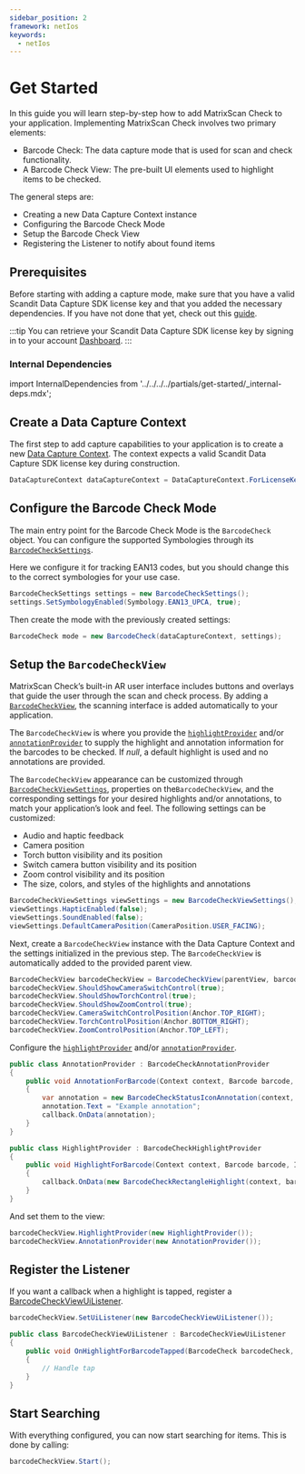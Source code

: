 ```yaml
---
sidebar_position: 2
framework: netIos
keywords:
  - netIos
---
```


# Get Started

In this guide you will learn step-by-step how to add MatrixScan Check to your application. Implementing MatrixScan Check involves two primary elements:

- Barcode Check: The data capture mode that is used for scan and check functionality.
- A Barcode Check View: The pre-built UI elements used to highlight items to be checked.

The general steps are:

- Creating a new Data Capture Context instance
- Configuring the Barcode Check Mode
- Setup the Barcode Check View
- Registering the Listener to notify about found items

## Prerequisites

Before starting with adding a capture mode, make sure that you have a valid Scandit Data Capture SDK license key and that you added the necessary dependencies. If you have not done that yet, check out this [guide](/sdks/net/ios/add-sdk).

:::tip
You can retrieve your Scandit Data Capture SDK license key by signing in to your account [Dashboard](https://ssl.scandit.com/dashboard/sign-in).
:::

### Internal Dependencies

import InternalDependencies from '../../../../partials/get-started/_internal-deps.mdx';

<InternalDependencies/>

## Create a Data Capture Context

The first step to add capture capabilities to your application is to create a new [Data Capture Context](https://docs.scandit.com/data-capture-sdk/dotnet.ios/core/api/data-capture-context.html#class-scandit.datacapture.core.DataCaptureContext). The context expects a valid Scandit Data Capture SDK license key during construction.

```csharp
DataCaptureContext dataCaptureContext = DataCaptureContext.ForLicenseKey("-- ENTER YOUR SCANDIT LICENSE KEY HERE --");
```

## Configure the Barcode Check Mode

The main entry point for the Barcode Check Mode is the `BarcodeCheck` object. You can configure the supported Symbologies through its [`BarcodeCheckSettings`](https://docs.scandit.com/data-capture-sdk/dotnet.ios/barcode-capture/api/barcode-check-settings.html).

Here we configure it for tracking EAN13 codes, but you should change this to the correct symbologies for your use case.

```csharp
BarcodeCheckSettings settings = new BarcodeCheckSettings();
settings.SetSymbologyEnabled(Symbology.EAN13_UPCA, true);
```

Then create the mode with the previously created settings:

```csharp
BarcodeCheck mode = new BarcodeCheck(dataCaptureContext, settings);
```

## Setup the `BarcodeCheckView`

MatrixScan Check’s built-in AR user interface includes buttons and overlays that guide the user through the scan and check process. By adding a [`BarcodeCheckView`](https://docs.scandit.com/data-capture-sdk/dotnet.ios/barcode-capture/api/ui/barcode-check-view.html#class-scandit.datacapture.barcode.check.ui.BarcodeCheckView), the scanning interface is added automatically to your application.

The `BarcodeCheckView` is where you provide the [`highlightProvider`](https://docs.scandit.com/data-capture-sdk/dotnet.ios/barcode-capture/api/ui/barcode-check-view.html#property-scandit.datacapture.barcode.check.ui.BarcodeCheckView.HighlightProvider) and/or [`annotationProvider`](https://docs.scandit.com/data-capture-sdk/dotnet.ios/barcode-capture/api/ui/barcode-check-view.html#property-scandit.datacapture.barcode.check.ui.BarcodeCheckView.AnnotationProvider) to supply the highlight and annotation information for the barcodes to be checked. If *null*, a default highlight is used and no annotations are provided.

The `BarcodeCheckView` appearance can be customized through [`BarcodeCheckViewSettings`](https://docs.scandit.com/data-capture-sdk/dotnet.ios/barcode-capture/api/ui/barcode-check-view-settings.html#class-scandit.datacapture.barcode.check.ui.BarcodeCheckViewSettings), properties on the`BarcodeCheckView`, and the corresponding settings for your desired highlights and/or annotations, to match your application’s look and feel. The following settings can be customized:

* Audio and haptic feedback
* Camera position
* Torch button visibility and its position
* Switch camera button visibility and its position
* Zoom control visibility and its position
* The size, colors, and styles of the highlights and annotations

```csharp
BarcodeCheckViewSettings viewSettings = new BarcodeCheckViewSettings();
viewSettings.HapticEnabled(false);
viewSettings.SoundEnabled(false);
viewSettings.DefaultCameraPosition(CameraPosition.USER_FACING);
```

Next, create a `BarcodeCheckView` instance with the Data Capture Context and the settings initialized in the previous step. The `BarcodeCheckView` is automatically added to the provided parent view.

```csharp
BarcodeCheckView barcodeCheckView = BarcodeCheckView(parentView, barcodeCheck, dataCaptureContext, viewSettings);
barcodeCheckView.ShouldShowCameraSwitchControl(true);
barcodeCheckView.ShouldShowTorchControl(true);
barcodeCheckView.ShouldShowZoomControl(true);
barcodeCheckView.CameraSwitchControlPosition(Anchor.TOP_RIGHT);
barcodeCheckView.TorchControlPosition(Anchor.BOTTOM_RIGHT);
barcodeCheckView.ZoomControlPosition(Anchor.TOP_LEFT);
```

Configure the [`highlightProvider`](https://docs.scandit.com/data-capture-sdk/dotnet.ios/barcode-capture/api/ui/barcode-check-view.html#property-scandit.datacapture.barcode.check.ui.BarcodeCheckView.HighlightProvider) and/or [`annotationProvider`](https://docs.scandit.com/data-capture-sdk/dotnet.ios/barcode-capture/api/ui/barcode-check-view.html#property-scandit.datacapture.barcode.check.ui.BarcodeCheckView.AnnotationProvider).

```csharp
public class AnnotationProvider : BarcodeCheckAnnotationProvider
{
    public void AnnotationForBarcode(Context context, Barcode barcode, ICallback callback)
    {
        var annotation = new BarcodeCheckStatusIconAnnotation(context, barcode);
        annotation.Text = "Example annotation";
        callback.OnData(annotation);
    }
}

public class HighlightProvider : BarcodeCheckHighlightProvider
{
    public void HighlightForBarcode(Context context, Barcode barcode, ICallback callback)
    {
        callback.OnData(new BarcodeCheckRectangleHighlight(context, barcode));
    }
}
```

And set them to the view:

```csharp
barcodeCheckView.HighlightProvider(new HighlightProvider());
barcodeCheckView.AnnotationProvider(new AnnotationProvider());
```

## Register the Listener

If you want a callback when a highlight is tapped, register a [BarcodeCheckViewUiListener](https://docs.scandit.com/data-capture-sdk/dotnet.ios/barcode-capture/api/ui/barcode-check-view.html#interface-scandit.datacapture.barcode.check.ui.IBarcodeCheckViewUiListener).

```csharp
barcodeCheckView.SetUiListener(new BarcodeCheckViewUiListener());

public class BarcodeCheckViewUiListener : BarcodeCheckViewUiListener
{
    public void OnHighlightForBarcodeTapped(BarcodeCheck barcodeCheck, Barcode barcode, BarcodeCheckHighlight highlight, View highlightView)
    {
        // Handle tap
    }
}
```

## Start Searching

With everything configured, you can now start searching for items. This is done by calling:

```csharp
barcodeCheckView.Start();
```
